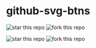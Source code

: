 github-svg-btns
===============

![star this repo](http://ddavison.github.io/github-svg-btns/star.svg?user=ddavison&repo=github-svg-btns)
![fork this repo](http://ddavison.github.io/github-svg-btns/fork.svg?user=ddavison&repo=github-svg-btns)

![star this repo](http://safe-anchorage-2121.herokuapp.com/star.svg?user=ddavison&repo=sublime-tabs)
![fork this repo](http://safe-anchorage-2121.herokuapp.com/fork.svg?user=ddavison&repo=sublime-tabs)

